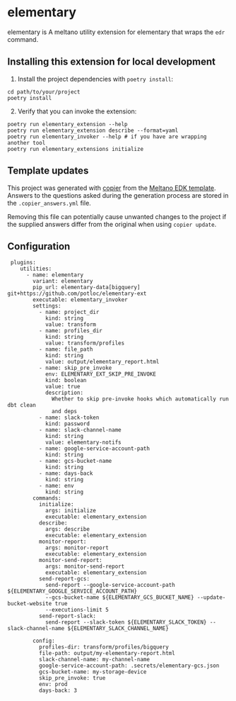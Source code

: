 # elementary

elementary is A meltano utility extension for elementary that wraps the `edr` command.

## Installing this extension for local development

1. Install the project dependencies with `poetry install`:

```shell
cd path/to/your/project
poetry install
```

2. Verify that you can invoke the extension:

```shell
poetry run elementary_extension --help
poetry run elementary_extension describe --format=yaml
poetry run elementary_invoker --help # if you have are wrapping another tool
poetry run elementary_extensions initialize
```

## Template updates

This project was generated with [copier](https://copier.readthedocs.io/en/stable/) from the [Meltano EDK template](https://github.com/meltano/edk).
Answers to the questions asked during the generation process are stored in the `.copier_answers.yml` file.

Removing this file can potentially cause unwanted changes to the project if the supplied answers differ from the original when using `copier update`.

## Configuration

```
 plugins:
    utilities:
      - name: elementary
        variant: elementary
        pip_url: elementary-data[bigquery] git+https://github.com/potloc/elementary-ext
        executable: elementary_invoker
        settings:
          - name: project_dir
            kind: string
            value: transform
          - name: profiles_dir
            kind: string
            value: transform/profiles
          - name: file_path
            kind: string
            value: output/elementary_report.html
          - name: skip_pre_invoke
            env: ELEMENTARY_EXT_SKIP_PRE_INVOKE
            kind: boolean
            value: true
            description:
              Whether to skip pre-invoke hooks which automatically run dbt clean
              and deps
          - name: slack-token
            kind: password
          - name: slack-channel-name
            kind: string
            value: elementary-notifs
          - name: google-service-account-path
            kind: string
          - name: gcs-bucket-name
            kind: string
          - name: days-back
            kind: string
          - name: env
            kind: string
        commands:
          initialize:
            args: initialize
            executable: elementary_extension
          describe:
            args: describe
            executable: elementary_extension
          monitor-report:
            args: monitor-report
            executable: elementary_extension
          monitor-send-report:
            args: monitor-send-report
            executable: elementary_extension
          send-report-gcs:
            send-report --google-service-account-path ${ELEMENTARY_GOOGLE_SERVICE_ACCOUNT_PATH}
            --gcs-bucket-name ${ELEMENTARY_GCS_BUCKET_NAME} --update-bucket-website true
            --executions-limit 5
          send-report-slack:
            send-report --slack-token ${ELEMENTARY_SLACK_TOKEN} --slack-channel-name ${ELEMENTARY_SLACK_CHANNEL_NAME}

        config:
          profiles-dir: transform/profiles/bigquery
          file-path: output/my-elementary-report.html
          slack-channel-name: my-channel-name
          google-service-account-path: .secrets/elementary-gcs.json
          gcs-bucket-name: my-storage-device
          skip_pre_invoke: true
          env: prod
          days-back: 3
```
